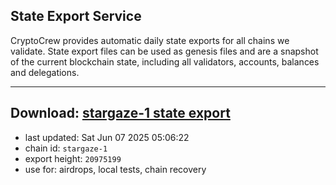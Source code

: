 ## State Export Service
CryptoCrew provides automatic daily state exports for all chains we validate. State export files can be used as genesis files and are a snapshot of the current blockchain state, including all validators, accounts, balances and delegations.

---
**Download: [stargaze-1 state export](https://dl-eu2.ccvalidators.com/SERVICE/stargaze/stargaze-1_export_20975199.json)**
---

- last updated: Sat Jun 07 2025 05:06:22
- chain id: `stargaze-1`
- export height: `20975199`
- use for: airdrops, local tests, chain recovery
